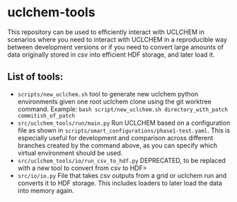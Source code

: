 # uclchem-tools

This repository can be used to efficiently interact with UCLCHEM in scenarios where you need to 
interact with UCLCHEM in a reproducible way between development versions or if you need to 
convert large amounts of data originally stored in csv into efficient HDF storage, and later load it.

## List of tools:
- `scripts/new_uclchem.sh` tool to generate new uclchem python environments given one root uclchem clone using the git worktree command. Example: `bash script/new_uclchem.sh directory_with_patch commitish_of_patch`
- `src/uclchem_tools/run/main.py` Run UCLCHEM based on a configuration file as shown in `scripts/smart_configurations/phase1-test.yaml`. This is especially useful for development and comparison across different branches created by the command above, as you can specify which virtual environment should be used.
- `src/uclchem_tools/io/run_csv_to_hdf.py` DEPRECATED, to be replaced with a new tool to convert from csv to HDF>
- `src/io/io.py` File that takes csv outputs from a grid or uclchem run and converts it to HDF storage. This includes loaders to later load the data into memory again.